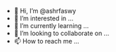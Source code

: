 - 👋 Hi, I’m @ashrfaswy
- 👀 I’m interested in ...
- 🌱 I’m currently learning ...
- 💞️ I’m looking to collaborate on ...
- 📫 How to reach me ...

<!---
ashrfaswy/ashrfaswy is a ✨ special ✨ repository because its `README.md` (this file) appears on your GitHub profile.
You can click the Preview link to take a look at your changes.
--->
